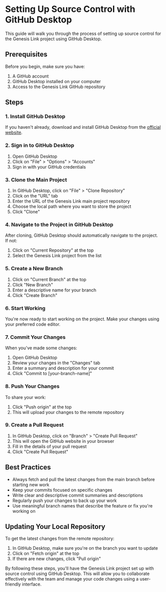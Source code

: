 # Setting Up Source Control with GitHub Desktop

This guide will walk you through the process of setting up source control for the Genesis Link project using GitHub Desktop.

## Prerequisites

Before you begin, make sure you have:

1. A GitHub account
2. GitHub Desktop installed on your computer
3. Access to the Genesis Link GitHub repository

## Steps

### 1. Install GitHub Desktop

If you haven't already, download and install GitHub Desktop from the [official website](https://desktop.github.com/).

### 2. Sign in to GitHub Desktop

1. Open GitHub Desktop
2. Click on "File" > "Options" > "Accounts"
3. Sign in with your GitHub credentials

### 3. Clone the Main Project

1. In GitHub Desktop, click on "File" > "Clone Repository"
2. Click on the "URL" tab
3. Enter the URL of the Genesis Link main project repository
4. Choose the local path where you want to store the project
5. Click "Clone"

### 4. Navigate to the Project in GitHub Desktop

After cloning, GitHub Desktop should automatically navigate to the project. If not:

1. Click on "Current Repository" at the top
2. Select the Genesis Link project from the list

### 5. Create a New Branch

1. Click on "Current Branch" at the top
2. Click "New Branch"
3. Enter a descriptive name for your branch
4. Click "Create Branch"

### 6. Start Working

You're now ready to start working on the project. Make your changes using your preferred code editor.

### 7. Commit Your Changes

When you've made some changes:

1. Open GitHub Desktop
2. Review your changes in the "Changes" tab
3. Enter a summary and description for your commit
4. Click "Commit to [your-branch-name]"

### 8. Push Your Changes

To share your work:

1. Click "Push origin" at the top
2. This will upload your changes to the remote repository

### 9. Create a Pull Request

1. In GitHub Desktop, click on "Branch" > "Create Pull Request"
2. This will open the GitHub website in your browser
3. Fill in the details of your pull request
4. Click "Create Pull Request"

## Best Practices

- Always fetch and pull the latest changes from the main branch before starting new work
- Keep your commits focused on specific changes
- Write clear and descriptive commit summaries and descriptions
- Regularly push your changes to back up your work
- Use meaningful branch names that describe the feature or fix you're working on

## Updating Your Local Repository

To get the latest changes from the remote repository:

1. In GitHub Desktop, make sure you're on the branch you want to update
2. Click on "Fetch origin" at the top
3. If there are new changes, click "Pull origin"

By following these steps, you'll have the Genesis Link project set up with source control using GitHub Desktop. This will allow you to collaborate effectively with the team and manage your code changes using a user-friendly interface.